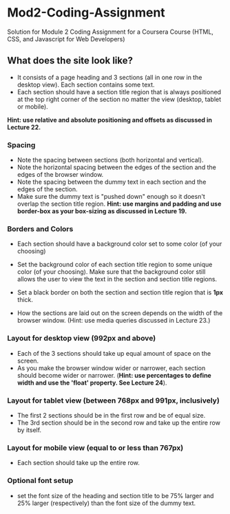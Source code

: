 # Mod2-Coding-Assignment
Solution for Module 2 Coding Assignment for a Coursera Course (HTML, CSS, and Javascript for Web Developers)
## What does the site look like?
- It consists of a page heading and 3 sections (all in one row in the desktop view). Each section contains some text.
- Each section should have a section title region that is always positioned at the top right corner of the section no matter the view (desktop, tablet or mobile). 

**Hint: use relative and absolute positioning and offsets as discussed in Lecture 22.**
### Spacing
- Note the spacing between sections (both horizontal and vertical).
- Note the horizontal spacing between the edges of the section and the edges of the browser window. 
- Note the spacing between the dummy text in each section and the edges of the section.
- Make sure the dummy text is "pushed down" enough so it doesn't overlap the section title region.
**Hint: use margins and padding and use border-box as your box-sizing as discussed in Lecture 19.**
### Borders and Colors 
- Each section should have a background color set to some color (of your choosing)
- Set the background color of each section title region to some unique color (of your choosing). Make sure that the background color still allows the user to view the text in the section and section title regions.
- Set a black border on both the section and section title region that is **1px** thick.


- How the sections are laid out on the screen depends on the width of the browser window. (Hint: use media queries discussed in Lecture 23.)
### Layout for desktop view (992px and above)
- Each of the 3 sections should take up equal amount of space on the screen.
- As you make the browser window wider or narrower, each section should become wider or narrower. (**Hint: use percentages to define width and use the 'float' property. See Lecture 24**). 
### Layout for tablet view (between 768px and 991px, inclusively)
- The first 2 sections should be in the first row and be of equal size. 
- The 3rd section should be in the second row and take up the entire row by itself.
### Layout for mobile view (equal to or less than 767px)
- Each section should take up the entire row.
### Optional font setup
- set the font size of the heading and section title to be 75% larger and 25% larger (respectively) than the font size of the dummy text.


